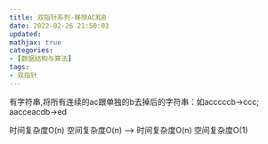 ```yaml
---
title: 双指针系列-移除AC和B
date: 2022-02-26 21:50:03
updated:
mathjax: true
categories:
- [数据结构与算法]
tags: 
- 双指针
---
```


有字符串,将所有连续的ac跟单独的b去掉后的字符串：如acccccb->ccc; aacceacdb->ed

时间复杂度O(n) 空间复杂度O(n) --> 时间复杂度O(n) 空间复杂度O(1)
